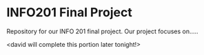 # INFO201 Final Project
Repository for our INFO 201 final project. Our project focuses on.....<stuff>


<david will complete this portion later tonight!>
